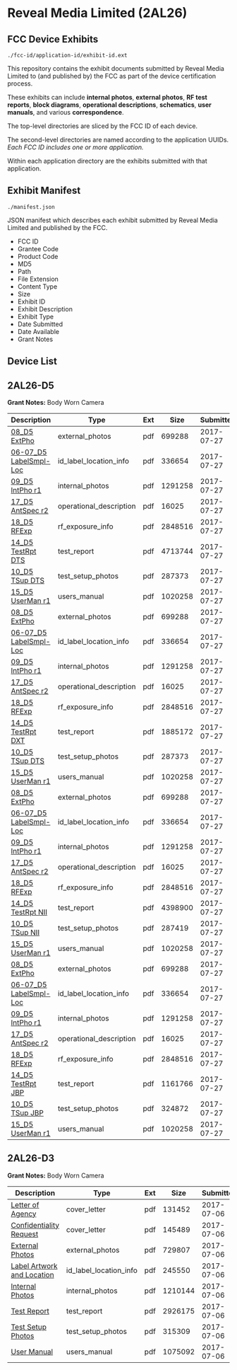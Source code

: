 # Reveal Media Limited (2AL26)
## FCC Device Exhibits

```
./fcc-id/application-id/exhibit-id.ext
```

This repository contains the exhibit documents submitted by Reveal Media Limited to (and published by) the FCC as part of the device certification process.

These exhibits can include **internal photos**, **external photos**, **RF test reports**, **block diagrams**, **operational descriptions**, **schematics**, **user manuals**, and various **correspondence**.

The top-level directories are sliced by the FCC ID of each device.

The second-level directories are named according to the application UUIDs. *Each FCC ID includes one or more application.*

Within each application directory are the exhibits submitted with that application. 

## Exhibit Manifest

```
./manifest.json
```

JSON manifest which describes each exhibit submitted by Reveal Media Limited and published by the FCC.

- FCC ID
- Grantee Code
- Product Code
- MD5
- Path
- File Extension
- Content Type
- Size
- Exhibit ID
- Exhibit Description
- Exhibit Type
- Date Submitted
- Date Available
- Grant Notes

## Device List
## 2AL26-D5
**Grant Notes:** Body Worn Camera

| Description | Type | Ext | Size | Submitted | Available |
| ----------- | ---- | --- | ---- | --------- | --------- |
| [08_D5 ExtPho](2AL26-D5/875b0360883b27e27728918c5aa52276/3483762.pdf) | external_photos | pdf | 699288 | 2017-07-27 | 2017-07-27 |
| [06-07_D5 LabelSmpl-Loc](2AL26-D5/875b0360883b27e27728918c5aa52276/3483761.pdf) | id_label_location_info | pdf | 336654 | 2017-07-27 | 2017-07-27 |
| [09_D5 IntPho r1](2AL26-D5/875b0360883b27e27728918c5aa52276/3483763.pdf) | internal_photos | pdf | 1291258 | 2017-07-27 | 2017-07-27 |
| [17_D5 AntSpec r2](2AL26-D5/875b0360883b27e27728918c5aa52276/3483771.pdf) | operational_description | pdf | 16025 | 2017-07-27 | 2017-07-27 |
| [18_D5 RFExp](2AL26-D5/875b0360883b27e27728918c5aa52276/3483772.pdf) | rf_exposure_info | pdf | 2848516 | 2017-07-27 | 2017-07-27 |
| [14_D5 TestRpt DTS](2AL26-D5/875b0360883b27e27728918c5aa52276/3483768.pdf) | test_report | pdf | 4713744 | 2017-07-27 | 2017-07-27 |
| [10_D5 TSup DTS](2AL26-D5/875b0360883b27e27728918c5aa52276/3483764.pdf) | test_setup_photos | pdf | 287373 | 2017-07-27 | 2017-07-27 |
| [15_D5 UserMan r1](2AL26-D5/875b0360883b27e27728918c5aa52276/3483769.pdf) | users_manual | pdf | 1020258 | 2017-07-27 | 2017-07-27 |
| [08_D5 ExtPho](2AL26-D5/957b316ddea9aee0c4ec95fbc1577922/3483762.pdf) | external_photos | pdf | 699288 | 2017-07-27 | 2017-07-27 |
| [06-07_D5 LabelSmpl-Loc](2AL26-D5/957b316ddea9aee0c4ec95fbc1577922/3483761.pdf) | id_label_location_info | pdf | 336654 | 2017-07-27 | 2017-07-27 |
| [09_D5 IntPho r1](2AL26-D5/957b316ddea9aee0c4ec95fbc1577922/3483763.pdf) | internal_photos | pdf | 1291258 | 2017-07-27 | 2017-07-27 |
| [17_D5 AntSpec r2](2AL26-D5/957b316ddea9aee0c4ec95fbc1577922/3483771.pdf) | operational_description | pdf | 16025 | 2017-07-27 | 2017-07-27 |
| [18_D5 RFExp](2AL26-D5/957b316ddea9aee0c4ec95fbc1577922/3483772.pdf) | rf_exposure_info | pdf | 2848516 | 2017-07-27 | 2017-07-27 |
| [14_D5 TestRpt DXT](2AL26-D5/957b316ddea9aee0c4ec95fbc1577922/3484011.pdf) | test_report | pdf | 1885172 | 2017-07-27 | 2017-07-27 |
| [10_D5 TSup DTS](2AL26-D5/957b316ddea9aee0c4ec95fbc1577922/3483764.pdf) | test_setup_photos | pdf | 287373 | 2017-07-27 | 2017-07-27 |
| [15_D5 UserMan r1](2AL26-D5/957b316ddea9aee0c4ec95fbc1577922/3483769.pdf) | users_manual | pdf | 1020258 | 2017-07-27 | 2017-07-27 |
| [08_D5 ExtPho](2AL26-D5/21939d0f236c1857fcce331aea468ced/3483762.pdf) | external_photos | pdf | 699288 | 2017-07-27 | 2017-07-27 |
| [06-07_D5 LabelSmpl-Loc](2AL26-D5/21939d0f236c1857fcce331aea468ced/3483761.pdf) | id_label_location_info | pdf | 336654 | 2017-07-27 | 2017-07-27 |
| [09_D5 IntPho r1](2AL26-D5/21939d0f236c1857fcce331aea468ced/3483763.pdf) | internal_photos | pdf | 1291258 | 2017-07-27 | 2017-07-27 |
| [17_D5 AntSpec r2](2AL26-D5/21939d0f236c1857fcce331aea468ced/3483771.pdf) | operational_description | pdf | 16025 | 2017-07-27 | 2017-07-27 |
| [18_D5 RFExp](2AL26-D5/21939d0f236c1857fcce331aea468ced/3483772.pdf) | rf_exposure_info | pdf | 2848516 | 2017-07-27 | 2017-07-27 |
| [14_D5 TestRpt NII](2AL26-D5/21939d0f236c1857fcce331aea468ced/3484092.pdf) | test_report | pdf | 4398900 | 2017-07-27 | 2017-07-27 |
| [10_D5 TSup NII](2AL26-D5/21939d0f236c1857fcce331aea468ced/3484088.pdf) | test_setup_photos | pdf | 287419 | 2017-07-27 | 2017-07-27 |
| [15_D5 UserMan r1](2AL26-D5/21939d0f236c1857fcce331aea468ced/3483769.pdf) | users_manual | pdf | 1020258 | 2017-07-27 | 2017-07-27 |
| [08_D5 ExtPho](2AL26-D5/2a9f76ab0b7277c5219437f8b9108953/3483762.pdf) | external_photos | pdf | 699288 | 2017-07-27 | 2017-07-27 |
| [06-07_D5 LabelSmpl-Loc](2AL26-D5/2a9f76ab0b7277c5219437f8b9108953/3483761.pdf) | id_label_location_info | pdf | 336654 | 2017-07-27 | 2017-07-27 |
| [09_D5 IntPho r1](2AL26-D5/2a9f76ab0b7277c5219437f8b9108953/3483763.pdf) | internal_photos | pdf | 1291258 | 2017-07-27 | 2017-07-27 |
| [17_D5 AntSpec r2](2AL26-D5/2a9f76ab0b7277c5219437f8b9108953/3483771.pdf) | operational_description | pdf | 16025 | 2017-07-27 | 2017-07-27 |
| [18_D5 RFExp](2AL26-D5/2a9f76ab0b7277c5219437f8b9108953/3483772.pdf) | rf_exposure_info | pdf | 2848516 | 2017-07-27 | 2017-07-27 |
| [14_D5 TestRpt JBP](2AL26-D5/2a9f76ab0b7277c5219437f8b9108953/3484027.pdf) | test_report | pdf | 1161766 | 2017-07-27 | 2017-07-27 |
| [10_D5 TSup JBP](2AL26-D5/2a9f76ab0b7277c5219437f8b9108953/3484023.pdf) | test_setup_photos | pdf | 324872 | 2017-07-27 | 2017-07-27 |
| [15_D5 UserMan r1](2AL26-D5/2a9f76ab0b7277c5219437f8b9108953/3483769.pdf) | users_manual | pdf | 1020258 | 2017-07-27 | 2017-07-27 |
## 2AL26-D3
**Grant Notes:** Body Worn Camera

| Description | Type | Ext | Size | Submitted | Available |
| ----------- | ---- | --- | ---- | --------- | --------- |
| [Letter of Agency](2AL26-D3/5726f1c6ae54e6a4f631028fd7aaa8f0/3452063.pdf) | cover_letter | pdf | 131452 | 2017-07-06 | 2017-07-06 |
| [Confidentiality Request](2AL26-D3/5726f1c6ae54e6a4f631028fd7aaa8f0/3452064.pdf) | cover_letter | pdf | 145489 | 2017-07-06 | 2017-07-06 |
| [External Photos](2AL26-D3/5726f1c6ae54e6a4f631028fd7aaa8f0/3452071.pdf) | external_photos | pdf | 729807 | 2017-07-06 | 2017-07-06 |
| [Label Artwork and Location](2AL26-D3/5726f1c6ae54e6a4f631028fd7aaa8f0/3452073.pdf) | id_label_location_info | pdf | 245550 | 2017-07-06 | 2017-07-06 |
| [Internal Photos](2AL26-D3/5726f1c6ae54e6a4f631028fd7aaa8f0/3452072.pdf) | internal_photos | pdf | 1210144 | 2017-07-06 | 2017-07-06 |
| [Test Report](2AL26-D3/5726f1c6ae54e6a4f631028fd7aaa8f0/3452069.pdf) | test_report | pdf | 2926175 | 2017-07-06 | 2017-07-06 |
| [Test Setup Photos](2AL26-D3/5726f1c6ae54e6a4f631028fd7aaa8f0/3452070.pdf) | test_setup_photos | pdf | 315309 | 2017-07-06 | 2017-07-06 |
| [User Manual](2AL26-D3/5726f1c6ae54e6a4f631028fd7aaa8f0/3452065.pdf) | users_manual | pdf | 1075092 | 2017-07-06 | 2017-07-06 |
